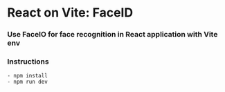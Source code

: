 # React on Vite: FaceID

### Use FaceIO for face recognition in React application with Vite env

### Instructions

```
- npm install
- npm run dev
```
